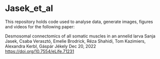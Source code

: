 # Jasek_et_al
This repository holds code used to analyse data, generate images, figures and videos for the following paper:

Desmosomal connectomics of all somatic muscles in an annelid larva
Sanja Jasek, Csaba Verasztó, Emelie Brodrick, Réza Shahidi, Tom Kazimiers, Alexandra Kerbl, Gáspár Jékely 
Dec 20, 2022 https://doi.org/10.7554/eLife.71231
